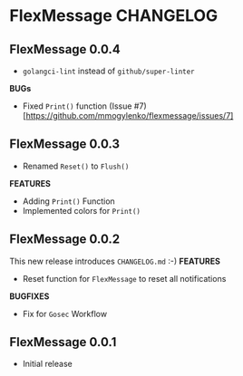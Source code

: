 # FlexMessage CHANGELOG

## FlexMessage 0.0.4

- `golangci-lint` instead of `github/super-linter`

**BUGs**

- Fixed `Print()` function (Issue #7)[https://github.com/mmogylenko/flexmessage/issues/7]

## FlexMessage 0.0.3

- Renamed `Reset()` to `Flush()`

**FEATURES**
- Adding `Print()` Function
- Implemented colors for `Print()`

## FlexMessage 0.0.2
This new release introduces `CHANGELOG.md` :-)
**FEATURES**
- Reset function for `FlexMessage` to reset all notifications

**BUGFIXES**
- Fix for `Gosec` Workflow

## FlexMessage 0.0.1
- Initial release

